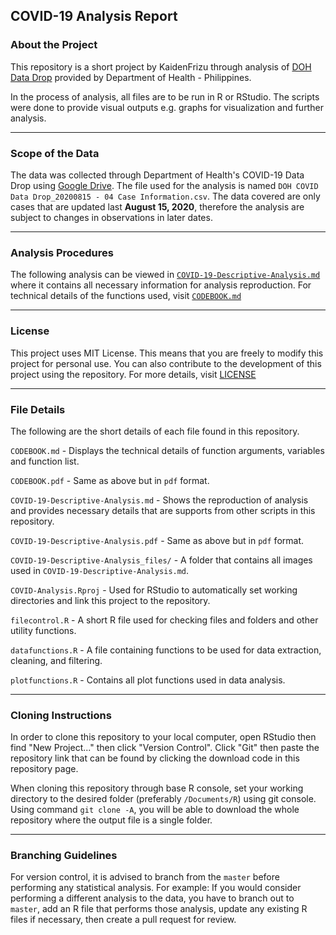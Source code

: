 ## COVID-19 Analysis Report

### About the Project

This repository is a short project by KaidenFrizu through analysis of [DOH Data Drop](https://drive.google.com/drive/folders/1UelgRGmUGNMKH1Q3nzqTj57V41bjmnxg?usp=sharing) provided by Department of Health - Philippines.

In the process of analysis, all files are to be run in R or RStudio. The scripts were done to provide visual outputs e.g. graphs for visualization and further analysis.

---

### Scope of the Data

The data was collected through Department of Health's COVID-19 Data Drop using [Google Drive](https://drive.google.com/drive/folders/1UelgRGmUGNMKH1Q3nzqTj57V41bjmnxg?usp=sharing). The file used for the analysis is named `DOH COVID Data Drop_20200815 - 04 Case Information.csv`. The data covered are only cases that are updated last **August 15, 2020**, therefore the analysis are subject to changes in observations in later dates.

---

### Analysis Procedures

The following analysis can be viewed in [`COVID-19-Descriptive-Analysis.md`](https://github.com/KaidenFrizu/COVID-Analysis/blob/master/COVID-19-Descriptive-Analysis.md) where it contains all necessary information for analysis reproduction. For technical details of the functions used, visit [`CODEBOOK.md`](https://github.com/KaidenFrizu/COVID-Analysis/blob/master/CODEBOOK.md)

---

### License

This project uses MIT License. This means that you are freely to modify this project for personal use. You can also contribute to the development of this project using the repository. For more details, visit [LICENSE](https://github.com/KaidenFrizu/COVID-Analysis/blob/master/LICENSE)

---

### File Details

The following are the short details of each file found in this repository.

`CODEBOOK.md` - Displays the technical details of function arguments, variables and function list.

`CODEBOOK.pdf` - Same as above but in `pdf` format.

`COVID-19-Descriptive-Analysis.md` - Shows the reproduction of analysis and provides necessary details that are supports from other scripts in this repository.

`COVID-19-Descriptive-Analysis.pdf` - Same as above but in `pdf` format.

`COVID-19-Descriptive-Analysis_files/` - A folder that contains all images used in `COVID-19-Descriptive-Analysis.md`.

`COVID-Analysis.Rproj` - Used for RStudio to automatically set working directories and link this project to the repository.

`filecontrol.R` - A short R file used for checking files and folders and other utility functions.

`datafunctions.R` - A file containing functions to be used for data extraction, cleaning, and filtering.

`plotfunctions.R` - Contains all plot functions used in data analysis.

---

### Cloning Instructions

In order to clone this repository to your local computer, open RStudio then find "New Project..." then click "Version Control". Click "Git" then paste the repository link that can be found by clicking the download code in this repository page.

When cloning this repository through base R console, set your working directory to the desired folder (preferably `/Documents/R`) using git console. Using command `git clone -A`, you will be able to download the whole repository where the output file is a single folder.

---

### Branching Guidelines

For version control, it is advised to branch from the `master` before performing any statistical analysis. For example: If you would consider performing a different analysis to the data, you have to branch out to `master`, add an R file that performs those analysis, update any existing R files if necessary, then create a pull request for review.
